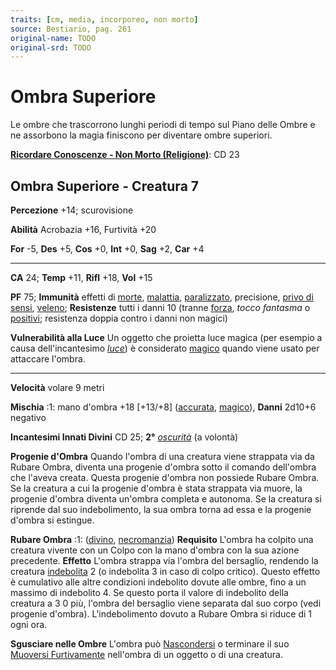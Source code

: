 ```yaml
---
traits: [cm, media, incorporeo, non morto]
source: Bestiario, pag. 261
original-name: TODO
original-srd: TODO
---
```


# Ombra Superiore

Le ombre che trascorrono lunghi periodi di tempo sul Piano delle Ombre e ne
assorbono la magia finiscono per diventare ombre superiori.

**[Ricordare Conoscenze - Non Morto (Religione)](/azioni/ricordare-conoscenze)**:
CD 23

## Ombra Superiore - Creatura 7

**Percezione** +14; scurovisione

**Abilità** Acrobazia +16, Furtività +20

**For** -5, **Des** +5, **Cos** +0, **Int** +0, **Sag** +2, **Car** +4

---

**CA** 24; **Temp** +11, **Rifl** +18, **Vol** +15

**PF** 75; **Immunità** effetti di [morte](/tratti/morte),
[malattia](/tratti/malattia), [paralizzato](/condizioni/paralizzato),
precisione, [privo di sensi](/condizioni/privo-di-sensi),
[veleno](/tratti/veleno); **Resistenze** tutti i danni 10 (tranne
[forza](/tratti/forza), _tocco fantasma_ o [positivi](/tratti/positivo);
resistenza doppia contro i danni non magici)

**Vulnerabilità alla Luce** Un oggetto che proietta luce magica (per esempio a
causa dell'incantesimo _[luce](/incantesimi/luce)_) è considerato
[magico](/tratti/magico) quando viene usato per attaccare l'ombra.

---

**Velocità** volare 9 metri

**Mischia** :1: mano d'ombra +18 \[+13/+8] ([accurata](/tratti/accurata),
[magico](/tratti/magico)), **Danni** 2d10+6 negativo

**Incantesimi Innati Divini** CD 25; **2°** _[oscurità](/incantesimi/oscurita)_
(a volontà)

**Progenie d'Ombra** Quando l'ombra di una creatura viene strappata via da
Rubare Ombra, diventa una progenie d'ombra sotto il comando dell'ombra che
l'aveva creata. Questa progenie d'ombra non possiede Rubare Ombra. Se la
creatura a cui la progenie d'ombra è stata strappata via muore, la progenie
d'ombra diventa un'ombra completa e autonoma. Se la creatura si riprende dal suo
indebolimento, la sua ombra torna ad essa e la progenie d'ombra si estingue.

**Rubare Ombra** :1: ([divino](/tratti/divino),
[necromanzia](/tratti/necromanzia)) **Requisito** L'ombra ha colpito una
creatura vivente con un Colpo con la mano d'ombra con la sua azione precedente.
**Effetto** L'ombra strappa via l'ombra del bersaglio, rendendo la creatura
[indebolita](/condizioni/indebolito) 2 (o indebolita 3 in caso di colpo
critico). Questo effetto è cumulativo alle altre condizioni indebolito dovute
alle ombre, fino a un massimo di indebolito 4. Se questo porta il valore di
indebolito della creatura a 3 0 più, l'ombra del bersaglio viene separata dal
suo corpo (vedi progenie d'ombra). L'indebolimento dovuto a Rubare Ombra si
riduce di 1 ogni ora.

**Sgusciare nelle Ombre** L'ombra può [Nascondersi](/azioni/nascondersi) o
terminare il suo [Muoversi Furtivamente](/azioni/muoversi-furtivamente)
nell'ombra di un oggetto o di una creatura.
